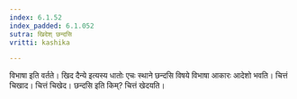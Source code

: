 ```yaml
---
index: 6.1.52
index_padded: 6.1.052
sutra: खिदेश् छन्दसि
vritti: kashika

---
```

विभाषा इति वर्तते। खिद दैन्ये इत्यस्य धातोः एचः स्थाने छन्दसि विषये विभाषा आकारः आदेशो भवति। चित्तं चिखाद। चित्तं चिखेद। छन्दसि इति किम्? चित्तं खेदयति।
